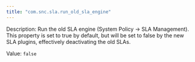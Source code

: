 ```yaml
---
title: "com.snc.sla.run_old_sla_engine"
---
```


Description: Run the old SLA engine (System Policy -> SLA Management). This property is set to true by default, but will be set to false by the new SLA plugins, effectively deactivating the old SLAs.

Value: `false`
